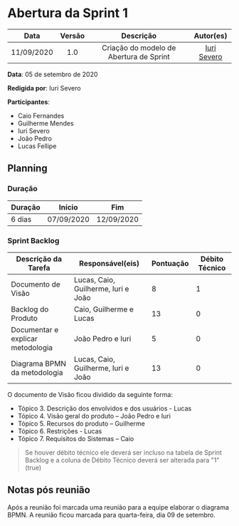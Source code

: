 # Abertura da Sprint 1

|    Data    | Versão |         Descrição         |           Autor(es)           |
| :--------: | :----: | :-----------------------: | :---------------------------: |
| 11/09/2020 |  1.0   | Criação do modelo de Abertura de Sprint | [Iuri Severo](https://github.com/iurisevero) |

**Data**: 05 de setembro de 2020

**Redigida por**: Iuri Severo

**Participantes**: 
* Caio Fernandes
* Guilherme Mendes
* Iuri Severo
* João Pedro
* Lucas Fellipe

## Planning

### Duração

| Duração |   Início   |     Fim    |
| ------- | ---------- | ---------- |
| 6 dias  | 07/09/2020 | 12/09/2020 |

### Sprint Backlog

| Descrição da Tarefa | Responsável(eis) | Pontuação | Débito Técnico |
| ------------------- | ---------------- | --------- | -------------- |
| Documento de Visão | Lucas, Caio, Guilherme, Iuri e João | 8 | 1 |
| Backlog do Produto | Caio, Guilherme e Lucas | 13 | 0 |
| Documentar e explicar metodologia | João Pedro e Iuri | 5 | 0 |
| Diagrama BPMN da metodologia | Lucas, Caio, Guilherme, Iuri e João | 13 | 0 |

O documento de Visão ficou dividido da seguinte forma:
* Tópico 3. Descrição dos envolvidos e dos usuários - Lucas 
* Tópico 4. Visão geral do produto – João Pedro e Iuri 
* Tópico 5. Recursos do produto – Guilherme 
* Tópico 6. Restrições - Lucas 
* Tópico 7. Requisitos do Sistemas – Caio

> Se houver débito técnico ele deverá ser incluso na tabela de Sprint Backlog e a coluna de Débito Técnico deverá ser alterada para "1" (true)

## Notas pós reunião

Após a reunião foi marcada uma reunião para a equipe elaborar o diagrama BPMN. A reunião ficou marcada para quarta-feira, dia 09 de setembro.